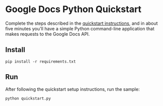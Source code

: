 # Google Docs Python Quickstart

Complete the steps described in the [quickstart instructions](
https://developers.google.com/docs/api/quickstart/python), and in about five
minutes you'll have a simple Python command-line application that makes
requests to the Google Docs API.

## Install

```
pip install -r requirements.txt
```

## Run

After following the quickstart setup instructions, run the sample:

```
python quickstart.py
```
